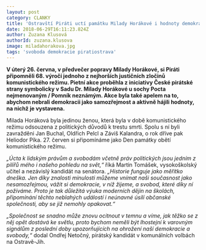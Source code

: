 ```yaml
---
layout: post
category: CLANKY
title: 'Ostravští Piráti uctí památku Milady Horákové i hodnoty demokratické společnosti'
date: 2018-06-29T16:11:23.824Z
author: Zuzana Klusová
authorId: zuzana.klusova
image: miladahorakova.jpg
tags: 'svoboda demokracie piratiostrava'
---
```

**V úterý 26. června, v předvečer popravy Milady Horákové, si Piráti připomněli 68. výročí jednoho z nejhorších justičních zločinů komunistického režimu. Pietní akce proběhla z iniciativy České pirátské strany symbolicky v Sadu Dr. Milady Horákové u sochy Pocta nejmenovaným / Pomník neznámým. Akce byla také apelem na to, abychom nebrali demokracii jako samozřejmost a aktivně hájili hodnoty, na nichž je vystavena.**

Milada Horáková byla jedinou ženou, která byla v době komunistického režimu odsouzena z politických důvodů k trestu smrti. Spolu s ní byli zavražděni Jan Buchal, Oldřich Pelcl a Záviš Kalandra, o rok dříve pak Heliodor Píka. 27. červen si připomínáme jako Den památky obětí komunistického režimu.

*„Úcta k lidským právům a svobodám včetně práv politických jsou jedním z pilířů mého i našeho pohledu na svět,“* říká Martin Tomášek, vysokoškolský učitel a nezávislý kandidát na senátora. *„Historie funguje jako měřítko dneška. Jen díky znalosti minulosti můžeme vnímat naši současnost jako nesamozřejmou, vážit si demokracie, v níž žijeme, a svobod, které díky ní požíváme. Proto je tak důležitá výuka moderních dějin na školách, připomínání těchto neblahých událostí i neúnavné úsilí občanské společnosti, aby se již nemohly opakovat.“*

*„Společnost se snadno může znovu ocitnout v temnu a víme, jak těžko se z něj opět dostává ke světlu, proto bychom neměli být lhostejní k varovným signálům z poslední doby upozorňujících na ohrožení naší demokracie a svobody,“* dodal Ondřej Netočný, pirátský kandidát v komunálních volbách na Ostravě-Jih.
